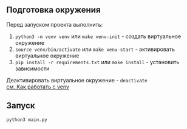## Подготовка окружения
Перед запуском проекта выполнить:

1. `python3 -m venv venv` или `make venv-init` - создать виртуальное окружение
2. `source venv/bin/activate` или `make venv-start` - активировать виртуальное окружение
3. `pip install -r requirements.txt` или `make install` - установить зависимости

Деактивировать виртуальное окружение - `deactivate`  
[см. Как работать с venv](https://blog.gunderson.tech/26307/using-virtual-environment-requirements-txt-with-python)

## Запуск
```bash
python3 main.py
```

